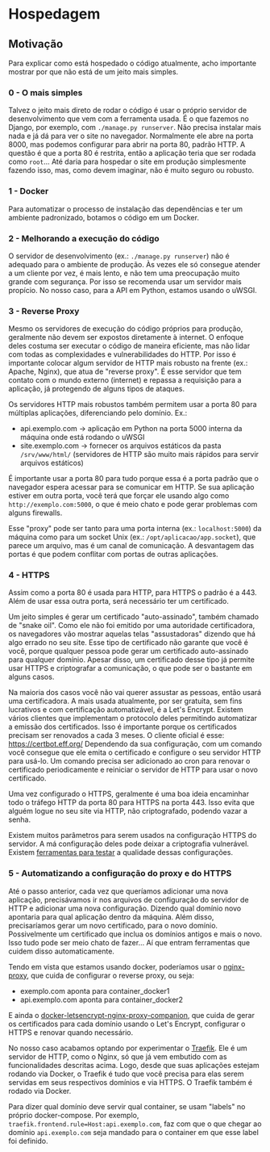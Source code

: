 # Hospedagem

## Motivação

Para explicar como está hospedado o código atualmente, acho importante mostrar por que não está de um jeito mais simples.

### 0 - O mais simples

Talvez o jeito mais direto de rodar o código é usar o próprio servidor de desenvolvimento que vem com a ferramenta usada.
É o que fazemos no Django, por exemplo, com `./manage.py runserver`. Não precisa instalar mais nada e já dá para ver o site no navegador.
Normalmente ele abre na porta 8000, mas podemos configurar para abrir na porta 80, padrão HTTP.
A questão é que a porta 80 é restrita, então a aplicação teria que ser rodada como `root`...
Até daria para hospedar o site em produção simplesmente fazendo isso, mas, como devem imaginar, não é muito seguro ou robusto.

### 1 - Docker

Para automatizar o processo de instalação das dependências e ter um ambiente padronizado, botamos o código em um Docker.

### 2 - Melhorando a execução do código

O servidor de desenvolvimento (ex.: `./manage.py runserver`) não é adequado para o ambiente de produção.
Às vezes ele só consegue atender a um cliente por vez, é mais lento, e não tem uma preocupação muito grande com segurança.
Por isso se recomenda usar um servidor mais propício. No nosso caso, para a API em Python, estamos usando o uWSGI.

### 3 - Reverse Proxy

Mesmo os servidores de execução do código próprios para produção, geralmente não devem ser expostos diretamente à internet.
O enfoque deles costuma ser executar o código de maneira eficiente, mas não lidar com todas as complexidades e vulnerabilidades do HTTP.
Por isso é importante colocar algum servidor de HTTP mais robusto na frente (ex.: Apache, Nginx), que atua de "reverse proxy".
É esse servidor que tem contato com o mundo externo (internet) e repassa a requisição para a aplicação, já protegendo de alguns tipos de ataques.

Os servidores HTTP mais robustos também permitem usar a porta 80 para múltiplas aplicações, diferenciando pelo domínio. Ex.:

- api.exemplo.com -> aplicação em Python na porta 5000 interna da máquina onde está rodando o uWSGI
- site.exemplo.com -> fornecer os arquivos estáticos da pasta `/srv/www/html/` (servidores de HTTP são muito mais rápidos para servir arquivos estáticos)

É importante usar a porta 80 para tudo porque essa é a porta padrão que o navegador espera acessar para se comunicar em HTTP.
Se sua aplicação estiver em outra porta, você terá que forçar ele usando algo como `http://exemplo.com:5000`, o que é meio chato e pode gerar problemas com alguns firewalls.

Esse "proxy" pode ser tanto para uma porta interna (ex.: `localhost:5000`) da máquina como para um socket Unix (ex.: `/opt/aplicacao/app.socket`),
que parece um arquivo, mas é um canal de comunicação.
A desvantagem das portas é que podem conflitar com portas de outras aplicações.

### 4 - HTTPS

Assim como a porta 80 é usada para HTTP, para HTTPS o padrão é a 443.
Além de usar essa outra porta, será necessário ter um certificado.

Um jeito simples é gerar um certificado "auto-assinado", também chamado de "snake oil".
Como ele não foi emitido por uma autoridade certificadora, os navegadores vão mostrar aquelas telas "assustadoras" dizendo que há algo errado no seu site.
Esse tipo de certificado não garante que você é você, porque qualquer pessoa pode gerar um certificado auto-assinado para qualquer domínio.
Apesar disso, um certificado desse tipo já permite usar HTTPS e criptografar a comunicação, o que pode ser o bastante em alguns casos.

Na maioria dos casos você não vai querer assustar as pessoas, então usará uma certificadora.
A mais usada atualmente, por ser gratuita, sem fins lucrativos e com certificação automatizável, é a Let's Encrypt.
Existem vários clientes que implementam o protocolo deles permitindo automatizar a emissão dos certificados.
Isso é importante porque os certificados precisam ser renovados a cada 3 meses.
O cliente oficial é esse: https://certbot.eff.org/
Dependendo da sua configuração, com um comando você consegue que ele emita o certificado e configure o seu servidor HTTP para usá-lo.
Um comando precisa ser adicionado ao cron para renovar o certificado periodicamente e reiniciar o servidor de HTTP para usar o novo certificado.

Uma vez configurado o HTTPS, geralmente é uma boa ideia encaminhar todo o tráfego HTTP da porta 80 para HTTPS na porta 443.
Isso evita que alguém logue no seu site via HTTP, não criptografado, podendo vazar a senha.

Existem muitos parâmetros para serem usados na configuração HTTPS do servidor.
A má configuração deles pode deixar a criptografia vulnerável.
Existem [ferramentas para testar](https://www.ssllabs.com/ssltest/) a qualidade dessas configurações.

### 5 - Automatizando a configuração do proxy e do HTTPS

Até o passo anterior, cada vez que queríamos adicionar uma nova aplicação, precisávamos ir nos arquivos de configuração do servidor de HTTP e adicionar uma nova configuração.
Dizendo qual domínio novo apontaria para qual aplicação dentro da máquina.
Além disso, precisaríamos gerar um novo certificado, para o novo domínio.
Possivelmente um certificado que inclua os domínios antigos e mais o novo.
Isso tudo pode ser meio chato de fazer...
Aí que entram ferramentas que cuidem disso automaticamente.

Tendo em vista que estamos usando docker, poderíamos usar o [nginx-proxy](https://github.com/jwilder/nginx-proxy), que cuida de configurar o reverse proxy, ou seja:

- exemplo.com aponta para container_docker1
- api.exemplo.com aponta para container_docker2

E ainda o [docker-letsencrypt-nginx-proxy-companion](https://github.com/JrCs/docker-letsencrypt-nginx-proxy-companion), que cuida de gerar os certificados para cada domínio usando o Let's Encrypt, configurar o HTTPS e renovar quando necessário.

No nosso caso acabamos optando por experimentar o [Traefik](https://traefik.io).
Ele é um servidor de HTTP, como o Nginx, só que já vem embutido com as funcionalidades descritas acima.
Logo, desde que suas aplicações estejam rodando via Docker, o Traefik é tudo que você precisa para elas serem servidas em seus respectivos domínios e via HTTPS.
O Traefik também é rodado via Docker.

Para dizer qual domínio deve servir qual container, se usam "labels" no próprio docker-compose.
Por exemplo, `traefik.frontend.rule=Host:api.exemplo.com`, faz com que o que chegar ao domínio `api.exemplo.com` seja mandado para o container em que esse label foi definido.
